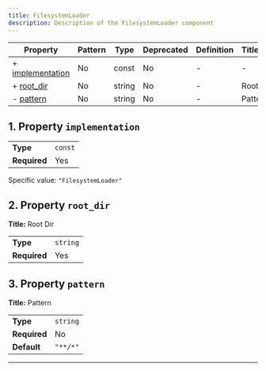 ```yaml
---
title: FilesystemLoader
description: Description of the FilesystemLoader component
---
```


| Property                             | Pattern | Type   | Deprecated | Definition | Title/Description |
| ------------------------------------ | ------- | ------ | ---------- | ---------- | ----------------- |
| + [implementation](#implementation ) | No      | const  | No         | -          | -                 |
| + [root_dir](#root_dir )             | No      | string | No         | -          | Root Dir          |
| - [pattern](#pattern )               | No      | string | No         | -          | Pattern           |

## <a name="implementation"></a>1. Property `implementation`

|              |         |
| ------------ | ------- |
| **Type**     | `const` |
| **Required** | Yes     |

Specific value: `"FilesystemLoader"`

## <a name="root_dir"></a>2. Property `root_dir`

**Title:** Root Dir

|              |          |
| ------------ | -------- |
| **Type**     | `string` |
| **Required** | Yes      |

## <a name="pattern"></a>3. Property `pattern`

**Title:** Pattern

|              |          |
| ------------ | -------- |
| **Type**     | `string` |
| **Required** | No       |
| **Default**  | `"**/*"` |

----------------------------------------------------------------------------------------------------------------------------
